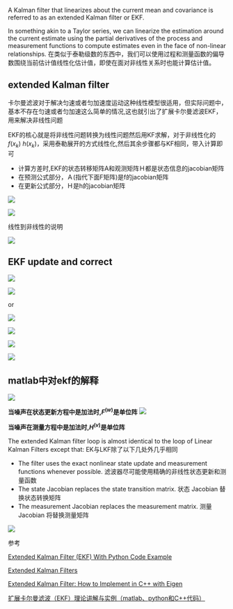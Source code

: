 
A Kalman filter that linearizes about the current mean and covariance is referred to as an extended Kalman filter or EKF.

In something akin to a Taylor series, we can linearize the estimation around the current estimate using the partial derivatives of the process and measurement functions to compute estimates even in the face of non-linear relationships.  在类似于泰勒级数的东西中，我们可以使用过程和测量函数的偏导数围绕当前估计值线性化估计值，即使在面对非线性关系时也能计算估计值。

## extended Kalman filter

卡尔曼滤波对于解决匀速或者匀加速度运动这种线性模型很适用，但实际问题中，基本不存在匀速或者匀加速这么简单的情况,这也就引出了扩展卡尔曼滤波EKF，用来解决非线性问题

EKF的核心就是将非线性问题转换为线性问题然后用KF求解，对于非线性化的$f(x_k)$ $h(x_k)$，采用泰勒展开的方式线性化,然后其余步骤都与KF相同，带入计算即可

- 计算方差时,EKF的状态转移矩阵A和观测矩阵Ｈ都是状态信息的jacobian矩阵
- 在预测公式部分，Ａ(指代下面F矩阵)是f的jacobian矩阵
- 在更新公式部分，Ｈ是h的jacobian矩阵

![](./img/ekf/img1.png)

![](./img/ekf/img2.png)

线性到非线性的说明

![](./img/ekf/img4.png)

## EKF update and correct

![](./img/ekf/img3.png)

![](./img/ekf/img5.png)

or

![](./img/ekf/img6.png)

![](./img/ekf/img7.png)

![](./img/ekf/img8.png)

![](./img/ekf/img9.png)

## matlab中对ekf的解释

![](./img/ekf/img10.png)

**当噪声在状态更新方程中是加法时,$F^{(w)}$是单位阵**
![](./img/ekf/img11.png)

**当噪声在测量方程中是加法时,$H^{(v)}$是单位阵**

The extended Kalman filter loop is almost identical to the loop of Linear Kalman Filters except that:
EK与LKF除了以下几处外几乎相同
- The filter uses the exact nonlinear state update and measurement functions whenever possible. 滤波器尽可能使用精确的非线性状态更新和测量函数
- The state Jacobian replaces the state transition matrix. 状态 Jacobian 替换状态转换矩阵
- The measurement Jacobian replaces the measurement matrix. 测量 Jacobian 将替换测量矩阵

![](./img/ekf/img12.png)

参考

[Extended Kalman Filter (EKF) With Python Code Example](https://automaticaddison.com/extended-kalman-filter-ekf-with-python-code-example/#EKF_Algorithm_Step-by-Step)

[Extended Kalman Filters](https://ww2.mathworks.cn/help/driving/ug/extended-kalman-filters.html)

[Extended Kalman Filter: How to Implement in C++ with Eigen](https://codingcorner.org/extended-kalman-filter-in-cpp-with-eigen3/)

[扩展卡尔曼滤波（EKF）理论讲解与实例（matlab、python和C++代码）](https://blog.csdn.net/O_MMMM_O/article/details/106078679)
